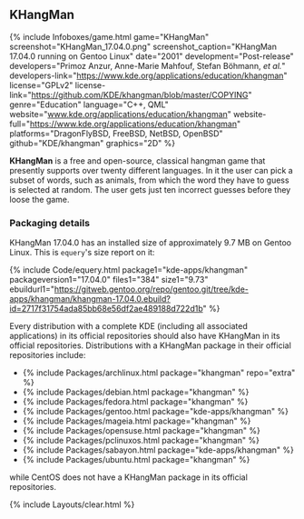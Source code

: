 ## KHangMan
{% include Infoboxes/game.html game="KHangMan" screenshot="KHangMan_17.04.0.png" screenshot_caption="KHangMan 17.04.0 running on Gentoo Linux" date="2001" development="Post-release" developers="Primoz Anzur, Anne-Marie Mahfouf, Stefan Böhmann, <i>et al.</i>" developers-link="https://www.kde.org/applications/education/khangman" license="GPLv2" license-link="https://github.com/KDE/khangman/blob/master/COPYING" genre="Education" language="C++, QML" website="www.kde.org/applications/education/khangman" website-full="https://www.kde.org/applications/education/khangman" platforms="DragonFlyBSD, FreeBSD, NetBSD, OpenBSD" github="KDE/khangman" graphics="2D" %}

**KHangMan** is a free and open-source, classical hangman game that presently supports over twenty different languages. In it the user can pick a subset of words, such as animals, from which the word they have to guess is selected at random. The user gets just ten incorrect guesses before they loose the game. 

### Packaging details
KHangMan 17.04.0 has an installed size of approximately 9.7 MB on Gentoo Linux. This is `equery`'s size report on it:

{% include Code/equery.html package1="kde-apps/khangman" packageversion1="17.04.0" files1="384" size1="9.73" ebuildurl1="https://gitweb.gentoo.org/repo/gentoo.git/tree/kde-apps/khangman/khangman-17.04.0.ebuild?id=2717f31754ada85bb68e56df2ae489188d722d1b" %}

Every distribution with a complete KDE (including all associated applications) in its official repositories should also have KHangMan in its official repositories. Distributions with a KHangMan package in their official repositories include:

* {% include Packages/archlinux.html package="khangman" repo="extra" %}
* {% include Packages/debian.html package="khangman" %}
* {% include Packages/fedora.html package="khangman" %}
* {% include Packages/gentoo.html package="kde-apps/khangman" %}
* {% include Packages/mageia.html package="khangman" %}
* {% include Packages/opensuse.html package="khangman" %}
* {% include Packages/pclinuxos.html package="khangman" %}
* {% include Packages/sabayon.html package="kde-apps/khangman" %}
* {% include Packages/ubuntu.html package="khangman" %}

while CentOS does not have a KHangMan package in its official repositories. 

{% include Layouts/clear.html %}
